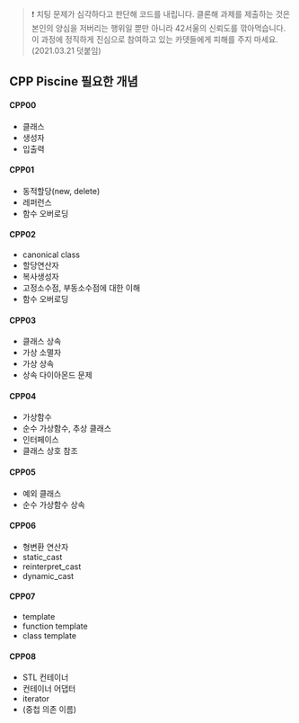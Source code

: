 >❗️ 치팅 문제가 심각하다고 판단해 코드를 내립니다. 클론해 과제를 제출하는 것은 본인의 양심을 저버리는 행위일 뿐만 아니라 42서울의 신뢰도를 깎아먹습니다. 이 과정에 정직하게 진심으로 참여하고 있는 카뎃들에게 피해를 주지 마세요. (2021.03.21 덧붙임)



## CPP Piscine 필요한 개념



#### CPP00

- 클래스
- 생성자
- 입출력



#### CPP01

- 동적할당(new, delete)
- 레퍼런스
- 함수 오버로딩



#### CPP02

- canonical class
- 할당연산자
- 복사생성자
- 고정소수점, 부동소수점에 대한 이해
- 함수 오버로딩



#### CPP03

- 클래스 상속
- 가상 소멸자
- 가상 상속
- 상속 다이아몬드 문제



#### CPP04

- 가상함수
- 순수 가상함수, 추상 클래스
- 인터페이스
- 클래스 상호 참조


#### CPP05
- 예외 클래스
- 순수 가상함수 상속


#### CPP06
- 형변환 연산자
- static_cast
- reinterpret_cast
- dynamic_cast


#### CPP07
- template
- function template
- class template


#### CPP08
- STL 컨테이너
- 컨테이너 어댑터
- iterator
- (중첩 의존 이름)